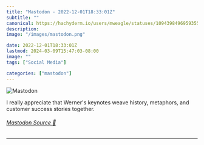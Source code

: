 ```yaml
---
title: "Mastodon - 2022-12-01T18:33:01Z"
subtitle: ""
canonical: https://hachyderm.io/users/mweagle/statuses/109439849695935571
description:
image: "/images/mastodon.png"

date: 2022-12-01T18:33:01Z
lastmod: 2024-03-09T15:47:03-08:00
image: ""
tags: ["Social Media"]

categories: ["mastodon"]
---
```

![Mastodon](/images/mastodon.png)

<p>I really appreciate that Werner&#39;s keynotes weave history, metaphors, and customer success stories together.</p>


###### [Mastodon Source 🐘](https://hachyderm.io/@mweagle/109439849695935571)

___
